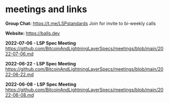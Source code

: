 # meetings and links

**Group Chat:** https://t.me/LSPstandards
Join for invite to bi-weekly calls

**Website:** https://balls.dev


**2022-07-06 - LSP Spec Meeting**
https://github.com/BitcoinAndLightningLayerSpecs/meetings/blob/main/2022-07-06.md

**2022-06-22 - LSP Spec Meeting**
https://github.com/BitcoinAndLightningLayerSpecs/meetings/blob/main/2022-06-22.md

**2022-06-08 - LSP Spec Meeting**
https://github.com/BitcoinAndLightningLayerSpecs/meetings/blob/main/2022-06-08.md
